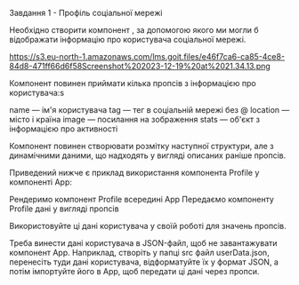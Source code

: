 Завдання 1 - Профіль соціальної мережі

Необхідно створити компонент <Profile>, за допомогою якого ми могли б
відображати інформацію про користувача соціальної мережі.

https://s3.eu-north-1.amazonaws.com/lms.goit.files/e46f7ca6-ca85-4ce8-84d8-471ff66d6f58Screenshot%202023-12-19%20at%2021.34.13.png

Компонент повинен приймати кілька пропсів з інформацією про користувача:s

name — ім'я користувача tag — тег в соціальній мережі без @ location — місто і
країна image — посилання на зображення stats — об'єкт з інформацією про
активності

Компонент повинен створювати розмітку наступної структури, але з динамічними
даними, що надходять у вигляді описаних раніше пропсів.

<!-- <div>
  <div>
    <img
      src="https://cdn-icons-png.flaticon.com/512/1077/1077012.png"
      alt="User avatar"
    />
    <p>Petra Marica</p>
    <p>@pmarica</p>
    <p>Salvador, Brasil</p>
  </div>

  <ul>
    <li>
      <span>Followers</span>
      <span>1000</span>
    </li>
    <li>
      <span>Views</span>
      <span>2000</span>
    </li>
    <li>
      <span>Likes</span>
      <span>3000</span>
    </li>
  </ul>
</div> -->

Приведений нижче є приклад використання компонента Profile у компоненті App:

Рендеримо компонент Profile всередині App Передаємо компоненту Profile дані у
вигляді пропсів

Використовуйте ці дані користувача у своїй роботі для значень пропсів.

<!-- const userData = {
  username: "Jacques Gluke",
  tag: "jgluke",
  location: "Ocho Rios, Jamaica",
  avatar: "https://cdn-icons-png.flaticon.com/512/2922/2922506.png",
  stats: {
    followers: 5603,
    views: 4827,
    likes: 1308
  }
};


const App = () => {
  return (
    <>
      <Profile
        name={userData.username}
        tag={userData.tag}
        location={userData.location}
        image={userData.avatar}
        stats={userData.stats}
      />
    </>
  );
}; -->

Треба винести дані користувача в JSON-файл, щоб не завантажувати компонент App.
Наприклад, створіть у папці src файл userData.json, перенесіть туди дані
користувача, відформатуйте їх у формат JSON, а потім імпортуйте його в App, щоб
передати ці дані через пропси.

<!-- import userData from "../userData.json";

const App = () => {
  return (
    <>
      <Profile
        name={userData.username}
        tag={userData.tag}
        location={userData.location}
        image={userData.avatar}
        stats={userData.stats}
      />
    </>
  );
}; -->
